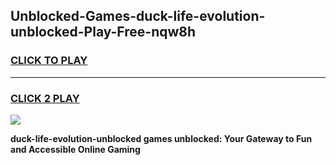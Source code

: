 
## Unblocked-Games-duck-life-evolution-unblocked-Play-Free-nqw8h
<h3>
<a href="https://premium76.site?title=duck-life-evolution-unblocked&ref=19M">CLICK TO PLAY</a></h3>
<hr>

<h3>
<a href="https://premium76.site?title=duck-life-evolution-unblocked&ref=19M">CLICK 2 PLAY</a>
  
</h3>

<a href="https://premium76.site?title=duck-life-evolution-unblocked&ref=19M"><img src="https://clearcache.store/games.png"></a>


**duck-life-evolution-unblocked games unblocked: Your Gateway to Fun and Accessible Online Gaming**
